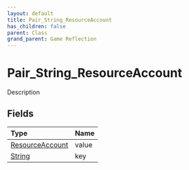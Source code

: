 ```yaml
---
layout: default
title: Pair_String_ResourceAccount
has_children: false
parent: Class
grand_parent: Game Reflection
---
```

# Pair_String_ResourceAccount
Description 

## Fields

| Type | Name |
|:-------------|:--------------|
| [ResourceAccount](/docs/game-reflection/classes/resource_account) | value |
| [String](/docs/game-reflection/components/string) | key |

